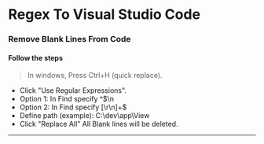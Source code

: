 # Regex To Visual Studio Code

###  Remove Blank Lines From Code

#### Follow the steps

> In windows, Press Ctrl+H (quick replace).
- Click "Use Regular Expressions".
- Option 1: In Find specify ^$\n
- Option 2: In Find specify [\r\n]+$
- Define path (example): C:\dev\app\View
- Click "Replace All" All Blank lines will be deleted.
___

